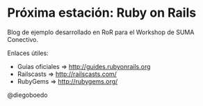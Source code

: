 Próxima estación: Ruby on Rails
===============================

Blog de ejemplo desarrollado en RoR para el Workshop de SUMA Conectivo.

Enlaces útiles:

- Guías oficiales => http://guides.rubyonrails.org
- Railscasts => http://railscasts.com/
- RubyGems => http://rubygems.org/



@diegoboedo
